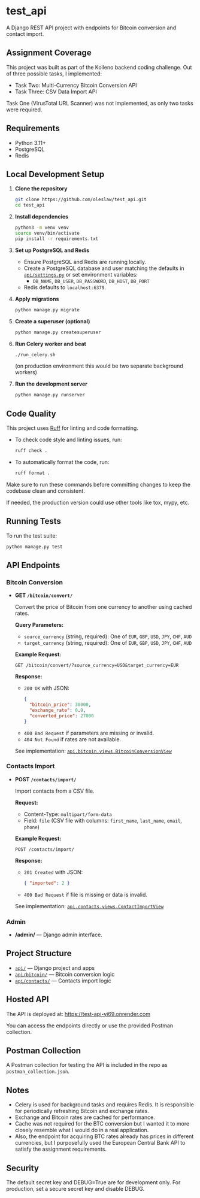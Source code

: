
# test_api

A Django REST API project with endpoints for Bitcoin conversion and contact import.

## Assignment Coverage

This project was built as part of the Kolleno backend coding challenge. Out of three possible tasks, I implemented:

- Task Two: Multi-Currency Bitcoin Conversion API
- Task Three: CSV Data Import API

Task One (VirusTotal URL Scanner) was not implemented, as only two tasks were required.

## Requirements

- Python 3.11+
- PostgreSQL
- Redis


## Local Development Setup

1. **Clone the repository**
   ```sh
   git clone https://github.com/oleslaw/test_api.git
   cd test_api
   ```

2. **Install dependencies**
   ```sh
   python3 -m venv venv
   source venv/bin/activate
   pip install -r requirements.txt
   ```

3. **Set up PostgreSQL and Redis**
   - Ensure PostgreSQL and Redis are running locally.
   - Create a PostgreSQL database and user matching the defaults in [`api/settings.py`](api/settings.py) or set environment variables:
     - `DB_NAME`, `DB_USER`, `DB_PASSWORD`, `DB_HOST`, `DB_PORT`
   - Redis defaults to `localhost:6379`.

4. **Apply migrations**
   ```sh
   python manage.py migrate
   ```

5. **Create a superuser (optional)**
   ```sh
   python manage.py createsuperuser
   ```

6. **Run Celery worker and beat**
   ```sh
   ./run_celery.sh
   ```
   (on production environment this would be two separate background workers)

7. **Run the development server**
   ```sh
   python manage.py runserver
   ```


## Code Quality

This project uses [Ruff](https://docs.astral.sh/ruff/) for linting and code formatting.

- To check code style and linting issues, run:
  ```sh
  ruff check .
  ```

- To automatically format the code, run:
  ```sh
  ruff format .
  ```

Make sure to run these commands before committing changes to keep the codebase clean and consistent.

If needed, the production version could use other tools like tox, mypy, etc.

## Running Tests

To run the test suite:
```sh
python manage.py test
```

## API Endpoints

### Bitcoin Conversion

- **GET `/bitcoin/convert/`**

  Convert the price of Bitcoin from one currency to another using cached rates.

  **Query Parameters:**
  - `source_currency` (string, required): One of `EUR`, `GBP`, `USD`, `JPY`, `CHF`, `AUD`
  - `target_currency` (string, required): One of `EUR`, `GBP`, `USD`, `JPY`, `CHF`, `AUD`

  **Example Request:**
  ```
  GET /bitcoin/convert/?source_currency=USD&target_currency=EUR
  ```

  **Response:**
  - `200 OK` with JSON:
    ```json
    {
      "bitcoin_price": 30000,
      "exchange_rate": 0.9,
      "converted_price": 27000
    }
    ```
  - `400 Bad Request` if parameters are missing or invalid.
  - `404 Not Found` if rates are not available.

  See implementation: [`api.bitcoin.views.BitcoinConversionView`](api/bitcoin/views.py)

### Contacts Import

- **POST `/contacts/import/`**

  Import contacts from a CSV file.

  **Request:**
  - Content-Type: `multipart/form-data`
  - Field: `file` (CSV file with columns: `first_name`, `last_name`, `email`, `phone`)

  **Example Request:**
  ```
  POST /contacts/import/
  ```

  **Response:**
  - `201 Created` with JSON:
    ```json
    { "imported": 2 }
    ```
  - `400 Bad Request` if file is missing or data is invalid.

  See implementation: [`api.contacts.views.ContactImportView`](api/contacts/views.py)

### Admin

- **/admin/** — Django admin interface.

## Project Structure

- [`api/`](api/) — Django project and apps
- [`api/bitcoin/`](api/bitcoin/) — Bitcoin conversion logic
- [`api/contacts/`](api/contacts/) — Contacts import logic

## Hosted API

The API is deployed at: https://test-api-yi69.onrender.com

You can access the endpoints directly or use the provided Postman collection.

## Postman Collection

A Postman collection for testing the API is included in the repo as `postman_collection.json`.

## Notes

- Celery is used for background tasks and requires Redis. It is responsible for periodically refreshing Bitcoin and exchange rates.
- Exchange and Bitcoin rates are cached for performance.
- Cache was not required for the BTC conversion but I wanted it to more closely resemble what I would do in a real application.
- Also, the endpoint for acquiring BTC rates already has prices in different currencies, but I purposefully used the European Central Bank API to satisfy the assignment requirements.

## Security

The default secret key and DEBUG=True are for development only. For production, set a secure secret key and disable DEBUG.